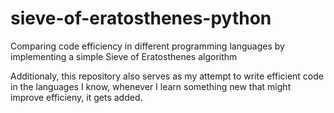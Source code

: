 # sieve-of-eratosthenes-python
Comparing code efficiency in different programming languages by implementing a simple Sieve of Eratosthenes algorithm

Additionaly, this repository also serves as my attempt to write efficient code in the languages I know, whenever I learn something new that might improve efficieny, it gets added.

